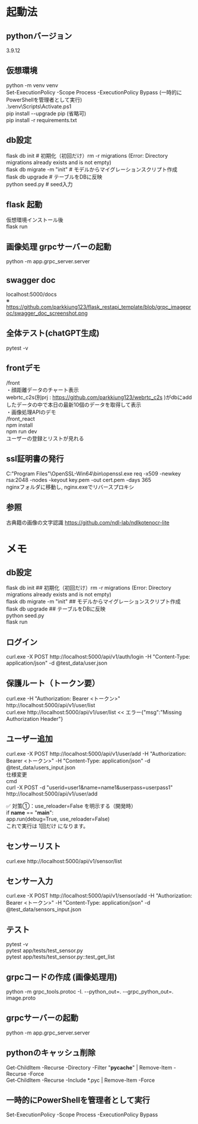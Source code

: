 # 起動法
## pythonバージョン
3.9.12

## 仮想環境
python -m venv venv  
Set-ExecutionPolicy -Scope Process -ExecutionPolicy Bypass (一時的にPowerShellを管理者として実行)  
.\venv\Scripts\Activate.ps1  
pip install --upgrade pip (省略可)  
pip install -r requirements.txt  

## db設定
flask db init                   # 初期化（初回だけ）rm -r migrations (Error: Directory migrations already exists and is not empty)  
flask db migrate -m "init"      # モデルからマイグレーションスクリプト作成  
flask db upgrade                # テーブルをDBに反映  
python seed.py                  # seed入力  

## flask 起動
仮想環境インストール後  
flask run  

## 画像処理 grpcサーバーの起動
python -m app.grpc_server.server

## swagger doc
localhost:5000/docs  
※ https://github.com/parkkiung123/flask_restapi_template/blob/grpc_imageproc/swagger_doc_screenshot.png

## 全体テスト(chatGPT生成)
pytest -v

## frontデモ
/front  
・顔距離データのチャート表示  
webrtc_c2s(別prj : https://github.com/parkkiung123/webrtc_c2s )がdbにaddしたデータの中で本日の最新10個のデータを取得して表示  
・画像処理APIのデモ  
/front_react  
npm install  
npm run dev  
ユーザーの登録とリストが見れる  

## ssl証明書の発行
C:\"Program Files"\OpenSSL-Win64\bin\openssl.exe req -x509 -newkey rsa:2048 -nodes -keyout key.pem -out cert.pem -days 365  
nginxフォルダに移動し, nginx.exeでリバースプロキシ  

## 参照
古典籍の画像の文字認識 https://github.com/ndl-lab/ndlkotenocr-lite

# メモ
## db設定
flask db init                   ## 初期化（初回だけ）rm -r migrations (Error: Directory migrations already exists and is not empty)  
flask db migrate -m "init"      ## モデルからマイグレーションスクリプト作成  
flask db upgrade                ## テーブルをDBに反映  
python seed.py  
flask run  

## ログイン
curl.exe -X POST http://localhost:5000/api/v1/auth/login -H "Content-Type: application/json" -d @test_data/user.json

## 保護ルート（トークン要）
curl.exe -H "Authorization: Bearer <トークン>" http://localhost:5000/api/v1/user/list  
curl.exe http://localhost:5000/api/v1/user/list << エラー{"msg":"Missing Authorization Header"}  

## ユーザー追加
curl.exe -X POST http://localhost:5000/api/v1/user/add -H "Authorization: Bearer <トークン>" -H "Content-Type: application/json" -d @test_data/users_input.json  
仕様変更  
cmd  
curl -X POST -d "userid=user1&name=name1&userpass=userpass1" http://localhost:5000/api/v1/user/add

✅ 対策①：use_reloader=False を明示する（開発時）  
if __name__ == "__main__":  
    app.run(debug=True, use_reloader=False)  
これで実行は 1回だけ になります。  

## センサーリスト
curl.exe http://localhost:5000/api/v1/sensor/list

## センサー入力
curl.exe -X POST http://localhost:5000/api/v1/sensor/add -H "Authorization: Bearer <トークン>" -H "Content-Type: application/json" -d @test_data/sensors_input.json

## テスト
pytest -v  
pytest app/tests/test_sensor.py  
pytest app/tests/test_sensor.py::test_get_list  

## grpcコードの作成 (画像処理用)
python -m grpc_tools.protoc -I. --python_out=. --grpc_python_out=. image.proto

## grpcサーバーの起動
python -m app.grpc_server.server

## pythonのキャッシュ削除
Get-ChildItem -Recurse -Directory -Filter "__pycache__" | Remove-Item -Recurse -Force  
Get-ChildItem -Recurse -Include *.pyc | Remove-Item -Force  

## 一時的にPowerShellを管理者として実行
Set-ExecutionPolicy -Scope Process -ExecutionPolicy Bypass